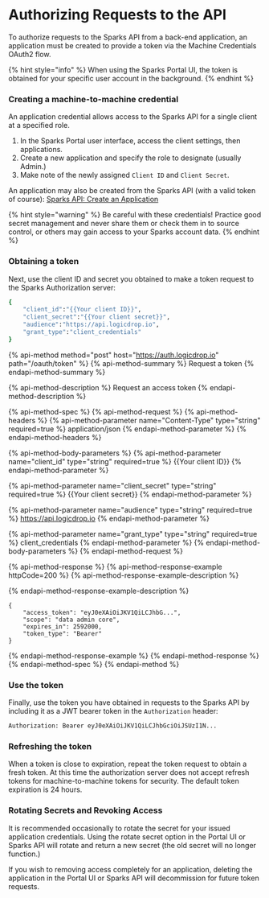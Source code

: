 # Authorizing Requests to the API

To authorize requests to the Sparks API from a back-end application, an application must be created to provide a token via the Machine Credentials OAuth2 flow.

{% hint style="info" %}
When using the Sparks Portal UI, the token is obtained for your specific user account in the background.
{% endhint %}

### Creating a machine-to-machine credential

An application credential allows access to the Sparks API for a single client at a specified role. 

1. In the Sparks Portal user interface, access the client settings, then applications. 
2. Create a new application and specify the role to designate \(usually Admin.\)
3. Make note of the newly assigned `Client ID` and `Client Secret`.

An application may also be created from the Sparks API \(with a valid token of course\): [Sparks API: Create an Application](https://docs.logicdrop.io/#operation/createApplication)

{% hint style="warning" %}
Be careful with these credentials! Practice good secret management and never share them or check them in to source control, or others may gain access to your Sparks account data.
{% endhint %}

### Obtaining a token

Next, use the client ID and secret you obtained to make a token request to the Sparks Authorization server:

```bash
{
    "client_id":"{{Your client ID}}",
    "client_secret":"{{Your client secret}}",
    "audience":"https://api.logicdrop.io",
    "grant_type":"client_credentials"
}
```

{% api-method method="post" host="https://auth.logicdrop.io" path="/oauth/token" %}
{% api-method-summary %}
Request a token
{% endapi-method-summary %}

{% api-method-description %}
Request an access token
{% endapi-method-description %}

{% api-method-spec %}
{% api-method-request %}
{% api-method-headers %}
{% api-method-parameter name="Content-Type" type="string" required=true %}
application/json
{% endapi-method-parameter %}
{% endapi-method-headers %}

{% api-method-body-parameters %}
{% api-method-parameter name="client\_id" type="string" required=true %}
{{Your client ID}}
{% endapi-method-parameter %}

{% api-method-parameter name="client\_secret" type="string" required=true %}
{{Your client secret}}
{% endapi-method-parameter %}

{% api-method-parameter name="audience" type="string" required=true %}
https://api.logicdrop.io
{% endapi-method-parameter %}

{% api-method-parameter name="grant\_type" type="string" required=true %}
client\_credentials
{% endapi-method-parameter %}
{% endapi-method-body-parameters %}
{% endapi-method-request %}

{% api-method-response %}
{% api-method-response-example httpCode=200 %}
{% api-method-response-example-description %}

{% endapi-method-response-example-description %}

```
{
    "access_token": "eyJ0eXAiOiJKV1QiLCJhbG...",
    "scope": "data admin core",
    "expires_in": 2592000,
    "token_type": "Bearer"
}
```
{% endapi-method-response-example %}
{% endapi-method-response %}
{% endapi-method-spec %}
{% endapi-method %}

### Use the token

Finally, use the token you have obtained in requests to the Sparks API by including it as a JWT bearer token in the `Authorization` header:

```bash
Authorization: Bearer eyJ0eXAiOiJKV1QiLCJhbGciOiJSUzI1N...
```

### Refreshing the token

When a token is close to expiration, repeat the token request to obtain a fresh token. At this time the authorization server does not accept refresh tokens for machine-to-machine tokens for security. The default token expiration is 24 hours.

### Rotating Secrets and Revoking Access

It is recommended occasionally to rotate the secret for your issued application credentials. Using the rotate secret option in the Portal UI or Sparks API will rotate and return a new secret \(the old secret will no longer function.\) 

If you wish to removing access completely for an application, deleting the application in the Portal UI or Sparks API will decommission for future token requests.

